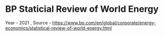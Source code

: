 # BP Staticial Review of World Energy 

Year - 2021 , Source - https://www.bp.com/en/global/corporate/energy-economics/statistical-review-of-world-energy.html 